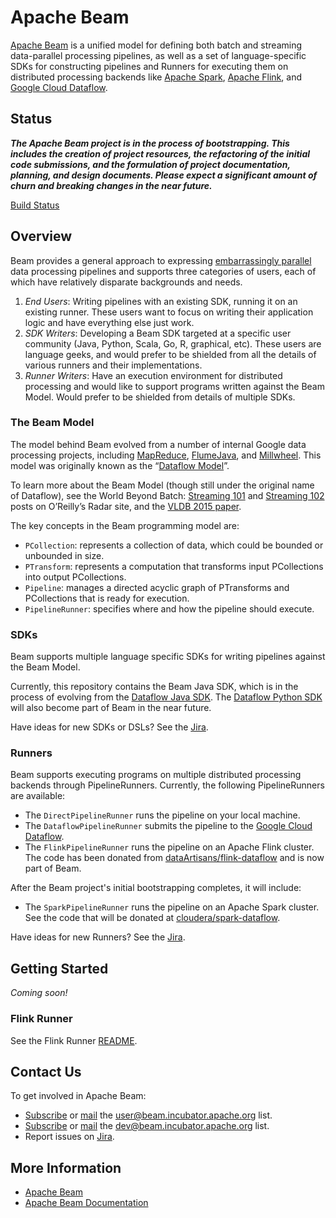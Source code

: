 # Apache Beam

[Apache Beam](http://beam.incubator.apache.org) is a unified model for defining both batch and streaming data-parallel processing pipelines, as well as a set of language-specific SDKs for constructing pipelines and Runners for executing them on distributed processing backends like [Apache Spark](http://spark.apache.org/), [Apache Flink](http://flink.apache.org), and [Google Cloud Dataflow](http://cloud.google.com/dataflow).


## Status 

_**The Apache Beam project is in the process of bootstrapping. This includes the creation of project resources, the refactoring of the initial code submissions, and the formulation of project documentation, planning, and design documents. Please expect a significant amount of churn and breaking changes in the near future.**_

[Build Status](http://builds.apache.org/job/beam-master)


## Overview

Beam provides a general approach to expressing [embarrassingly parallel](https://en.wikipedia.org/wiki/Embarrassingly_parallel) data processing pipelines and supports three categories of users, each of which have relatively disparate backgrounds and needs.

1. _End Users_: Writing pipelines with an existing SDK, running it on an existing runner. These users want to focus on writing their application logic and have everything else just work.
2. _SDK Writers_: Developing a Beam SDK targeted at a specific user community (Java, Python, Scala, Go, R, graphical, etc). These users are language geeks, and  would prefer to be shielded from all the details of various runners and their implementations.
3. _Runner Writers_: Have an execution environment for distributed processing and would like to support programs written against the Beam Model. Would prefer to be shielded from details of multiple SDKs.


### The Beam Model

The model behind Beam evolved from a number of internal Google data processing projects, including [MapReduce](http://research.google.com/archive/mapreduce.html), [FlumeJava](http://research.google.com/pubs/pub35650.html), and [Millwheel](http://research.google.com/pubs/pub41378.html). This model was originally known as the “[Dataflow Model](http://www.vldb.org/pvldb/vol8/p1792-Akidau.pdf)”. 

To learn more about the Beam Model (though still under the original name of Dataflow), see the World Beyond Batch: [Streaming 101](https://wiki.apache.org/incubator/BeamProposal) and [Streaming 102](https://www.oreilly.com/ideas/the-world-beyond-batch-streaming-101) posts on O’Reilly’s Radar site, and the [VLDB 2015 paper](http://www.vldb.org/pvldb/vol8/p1792-Akidau.pdf).

The key concepts in the Beam programming model are:

* `PCollection`: represents a collection of data, which could be bounded or unbounded in size.
* `PTransform`: represents a computation that transforms input PCollections into output PCollections.
* `Pipeline`: manages a directed acyclic graph of PTransforms and PCollections that is ready for execution.
* `PipelineRunner`: specifies where and how the pipeline should execute.


### SDKs

Beam supports multiple language specific SDKs for writing pipelines against the Beam Model. 

Currently, this repository contains the Beam Java SDK, which is in the process of evolving from the [Dataflow Java SDK](https://github.com/GoogleCloudPlatform/DataflowJavaSDK). The [Dataflow Python SDK](https://github.com/GoogleCloudPlatform/DataflowPythonSDK) will also become part of Beam in the near future.

Have ideas for new SDKs or DSLs? See the [Jira](https://issues.apache.org/jira/browse/BEAM/component/12328909/).


### Runners

Beam supports executing programs on multiple distributed processing backends through PipelineRunners. Currently, the following PipelineRunners are available:

- The `DirectPipelineRunner` runs the pipeline on your local machine.
- The `DataflowPipelineRunner` submits the pipeline to the [Google Cloud Dataflow](http://cloud.google.com/dataflow/).
- The `FlinkPipelineRunner` runs the pipeline on an Apache Flink cluster. The code has been donated from [dataArtisans/flink-dataflow](https://github.com/dataArtisans/flink-dataflow) and is now part of Beam.

After the Beam project's initial bootstrapping completes, it will include:
- The `SparkPipelineRunner` runs the pipeline on an Apache Spark cluster. See the code that will be donated at [cloudera/spark-dataflow](https://github.com/cloudera/spark-dataflow).

Have ideas for new Runners? See the [Jira](https://issues.apache.org/jira/browse/BEAM/component/12328916/).


## Getting Started

_Coming soon!_

### Flink Runner

See the Flink Runner [README](https://github.com/apache/incubator-beam/runners/flink).


## Contact Us

To get involved in Apache Beam:

* [Subscribe](mailto:user-subscribe@beam.incubator.apache.org) or [mail](mailto:user@beam.incubator.apache.org) the [user@beam.incubator.apache.org](http://mail-archives.apache.org/mod_mbox/incubator-beam-user/) list.
* [Subscribe](mailto:dev-subscribe@beam.incubator.apache.org) or [mail](mailto:dev@beam.incubator.apache.org) the [dev@beam.incubator.apache.org](http://mail-archives.apache.org/mod_mbox/incubator-beam-dev/) list.
* Report issues on [Jira](https://issues.apache.org/jira/browse/BEAM).


## More Information

* [Apache Beam](http://beam.incubator.apache.org)
* [Apache Beam Documentation](http://beam.incubator.apache.org/documentation)

